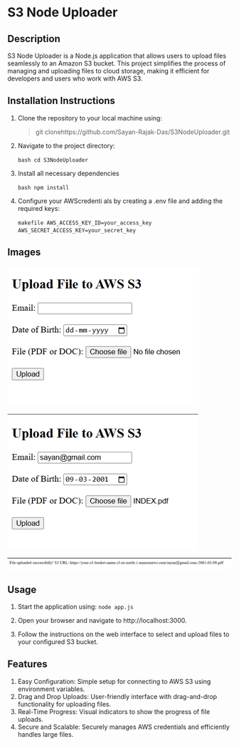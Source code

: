 # S3 Node Uploader

## Description 

S3 Node Uploader is a Node.js application that allows
users to upload files seamlessly to an Amazon S3 bucket. This project
simplifies the process of managing and uploading files to cloud storage,
making it efficient for developers and users who work with AWS S3.

## Installation Instructions 

1. Clone the repository to your local
machine using:

    > git clonehttps://github.com/Sayan-Rajak-Das/S3NodeUploader.git

3. Navigate to the project directory:
   
   `bash cd S3NodeUploader`

4. Install all necessary dependencies
 
    `bash npm install`
   
5. Configure your AWScredenti als by creating a .env file and adding the
required keys:

     `makefile AWS_ACCESS_KEY_ID=your_access_key`
     `AWS_SECRET_ACCESS_KEY=your_secret_key`

## Images 

 ![Initial Form](./images/initial-form.png) 
 
 ![Form Filled](./images/form-filled.png) 
 
 ![Upload Success](./images/upload-success.png)

## Usage

 1. Start the application using:  `node app.js`

 2. Open your browser and navigate to http://localhost:3000.

 3. Follow
    the instructions on the web interface to select and upload files to your
    configured S3 bucket.

## Features

 1. Easy Configuration: Simple setup for connecting to AWS S3 using
environment variables. 
 2. Drag and Drop Uploads: User-friendly interface
with drag-and-drop functionality for uploading files. 
 3. Real-Time
Progress: Visual indicators to show the progress of file uploads. 
 4. Secure and Scalable: Securely manages AWS credentials and efficiently
handles large files.
